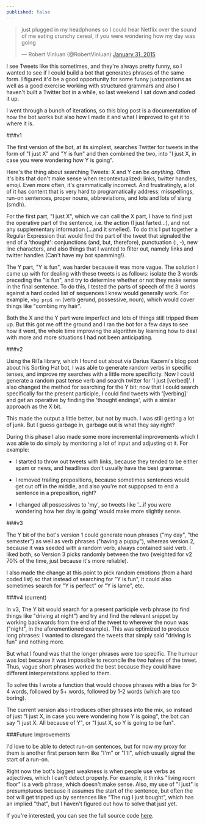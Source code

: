 ```yaml
---
published: false
---
```




<blockquote class="twitter-tweet" lang="en"><p lang="en" dir="ltr">just plugged in my headphones so I could hear Netflix over the sound of me eating crunchy cereal, if you were wondering how my day was going</p>&mdash; Robert Vinluan (@RobertVinluan) <a href="https://twitter.com/RobertVinluan/status/561603474492641280">January 31, 2015</a></blockquote>
<script async src="//platform.twitter.com/widgets.js" charset="utf-8"></script>

I see Tweets like this sometimes, and they're always pretty funny, so I wanted to see if I could build a bot that generates phrases of the same form. I figured it'd be a good opportunity for some funny juxtapostions as well as a good exercise working with structured grammars and also I haven't built a Twitter bot in a while, so last weekend I sat down and coded it up.

I went through a bunch of iterations, so this blog post is a documentation of how the bot works but also how I made it and what I improved to get it to where it is.

###v1

The first version of the bot, at its simplest, searches Twitter for tweets in the form of "I just X" and "Y is fun" and then combined the two, into "I just X, in case you were wondering how Y is going". 

Here's the thing about searching Tweets: X and Y can be *anything*. Often it's bits that don't make sense when recontextualized: links, twitter handles, emoji. Even more often, it's grammatically incorrect. And frustratingly, a lot of it has content that is very hard to programatically address: misspellings, run-on sentences, proper nouns, abbreviations, and lots and lots of slang (smdh). 

For the first part, "I just X", which we can call the X part, I have to find just the operative part of the sentence, i.e. the action (I just farted...), and not any supplementary information (...and it smelled). To do this I put together a Regular Expression that would find the part of the tweet that signaled the end of a 'thought': conjunctions (and, but, therefore), punctuation (:, -), new line characters, and also things that I wanted to filter out, namely links and twitter handles (Can't have my bot spamming!).

The Y part, "Y is fun", was harder because it was more vague. The solution I came up with for dealing with these tweets is as follows: isolate the 3 words preceding the "is fun", and try to determine whether or not they make sense in the final sentence. To do this, I tested the parts of speech of the 3 words against a hard coded list of sequences I knew would generally work. For example, `vbg prp$ nn` (verb gerund, possessive, noun), which would cover things like "combing my hair". 

Both the X and the Y part were imperfect and lots of things still tripped them up. But this got me off the ground and I ran the bot for a few days to see how it went, the whole time improving the algorithm by learning how to deal with more and more situations I had not been anticipating.


###v2

Using the RiTa library, which I found out about via Darius Kazemi's blog post about his Sorting Hat bot, I was able to generate random verbs in specific tenses, and improve my searches with a little more specificity. Now I could generate a random past tense verb and search twitter for 'I just [verbed]'. I also changed the method for searching for the Y bit: now that I could search specifically for the present participle, I could find tweets with '[verbing]' and get an operative by finding the 'thought endings', with a similar approach as the X bit. 

This made the output a little better, but not by much. I was still getting a lot of junk. But I guess garbage in, garbage out is what they say right?

During this phase I also made some more incremental improvements which I was able to do simply by monitoring a lot of input and adjusting ot it. For example:

- I started to throw out tweets with links, because they tended to be either spam or news, and headlines don't usually have the best grammar.

- I removed trailing prepositions, because sometimes sentences would get cut off in the middle, and also you're not suppopsed to end a sentence in a preposition, right?

- I changed all possessives to 'my', so tweets like '...if you were wondering how her day is going' would make more slightly sense.


###v3

The Y bit of the bot's version 1 could generate noun phrases ("my day", "the semester") as well as verb phrases ("having a puppy"), whereas version 2, because it was seeded with a random verb, always contained said verb. I liked both, so Version 3 picks randomly between the two (weighted for v2 70% of the time, just because it's more reliable).

I also made the change at this point to pick random emotions (from a hard coded list) so that instead of searching for "Y is fun", it could also sometimes search for "Y is perfect" or "Y is lame", etc.

###v4 (current)

In v3, The Y bit would search for a present participle verb phrase (to find things like "driving at night") and try and find the relevant snippet by working backwards from the end of the tweet to wherever the noun was ("night", in the aforementioned example). This was optimized to produce long phrases: I wanted to disregard the tweets that simply said "driving is fun" and nothing more.

But what I found was that the longer phrases were too specific. The humour was lost because it was impossible to reconcile the two halves of the tweet. Thus, vague short phrases worked the best because they could have different interperetations applied to them.

To solve this I wrote a function that would choose phrases with a bias for 3-4 words, followed by 5+ words, followed by 1-2 words (which are too boring). 

The current version also introduces other phrases into the mix, so instead of just "I just X, in case you were wondering how Y is going", the bot can say "I just X. All because of Y", or "I just X, so Y is going to be fun".

###Future Improvements

I'd love to be able to detect run-on sentences, but for now my proxy for them is another first person term like "I'm" or "I'll", which usually signal the start of a run-on.

Right now the bot's biggest weakness is when people use verbs as adjectives, which I can't detect properly. For example, it thinks "living room floor" is a verb phrase, which doesn't make sense. Also, my use of "I just" is presumptuous because it assumes the start of the sentence, but often the bot will get tripped up by sentences like "The rug I just bought", which has an implied "that", but I haven't figured out how to solve that just yet.

If you're interested, you can see the full source code [here](https://github.com/rvinluan/status_updates).